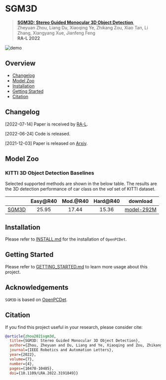 # SGM3D

> [**SGM3D: Stereo Guided Monocular 3D Object Detection**](https://ieeexplore.ieee.org/document/9832729),  
> Zheyuan Zhou, Liang Du, Xiaoqing Ye, Zhikang Zou, Xiao Tan, Li Zhang, Xiangyang Xue, Jianfeng Feng  
> **RA-L 2022**


![demo](docs/sgm3d_demo.gif)


## Overview
- [Changelog](#changelog)
- [Model Zoo](#model-zoo)
- [Installation](docs/INSTALL.md)
- [Getting Started](docs/GETTING_STARTED.md)
- [Citation](#citation)


## Changelog

[2022-07-14] Paper is received by [RA-L](https://ieeexplore.ieee.org/document/9832729).

[2022-06-24] Code is released.

[2021-12-03] Paper is released on [Arxiv](https://arxiv.org/pdf/2112.01914.pdf).

## Model Zoo

### KITTI 3D Object Detection Baselines
Selected supported methods are shown in the below table. The results are the 3D detection performance of car class on the *val* set of KITTI dataset.

|                                             | Easy@R40 | Mod.@R40 | Hard@R40 | download | 
|:-------------------------------------------:|:--------:|:--------:|:--------:|:--------:|
| [SGM3D](tools/cfgs/kitti_models/sgm3d.yaml) | 25.95 | 17.44 | 15.36 | [model-292M](https://drive.google.com/file/d/13oAMRWOfqakuCmoKvZ6duFO12qsQI3Ii/view?usp=sharing) |


## Installation

Please refer to [INSTALL.md](docs/INSTALL.md) for the installation of `OpenPCDet`.


## Getting Started

Please refer to [GETTING_STARTED.md](docs/GETTING_STARTED.md) to learn more usage about this project.


## Acknowledgements
`SGM3D` is based on [OpenPCDet](https://github.com/open-mmlab/OpenPCDet). 


## Citation 
If you find this project useful in your research, please consider cite:


```bibtex
@article{zhou2021sgm3d,
  title={SGM3D: Stereo Guided Monocular 3D Object Detection}, 
  author={Zhou, Zheyuan and Du, Liang and Ye, Xiaoqing and Zou, Zhikang and Tan, Xiao and Zhang, Li and Xue, Xiangyang and Feng, Jianfeng},
  journal={IEEE Robotics and Automation Letters}, 
  year={2022},
  volume={7},
  number={4},
  pages={10478-10485},
  doi={10.1109/LRA.2022.3191849}}
```




